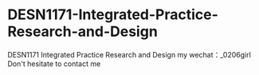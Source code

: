 # DESN1171-Integrated-Practice-Research-and-Design
DESN1171 Integrated Practice Research and Design my wechat：_0206girl Don't hesitate to contact me
